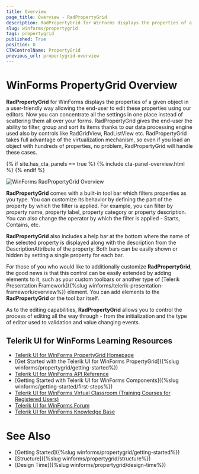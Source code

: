 ```yaml
---
title: Overview
page_title: Overview - RadPropertyGrid
description: RadPropertyGrid for WinForms displays the properties of a given object in a user-friendly way allowing the end-user to edit these properties using our editors.
slug: winforms/propertygrid
tags: propertygrid
published: True
position: 0
CTAControlName: PropertyGrid
previous_url: propertygrid-overview
---
```


# WinForms PropertyGrid Overview

**RadPropertyGrid** for WinForms displays the properties of a given object in a user-friendly way allowing the end-user to edit these properties using our editors. Now you can concentrate all the settings in one place instead of scattering them all over your forms. RadPropertyGrid gives the end-user the ability to filter, group and sort its items thanks to our data processing engine used also by controls like RadGridView, RadListView etc. RadPropertyGrid takes full advantage of the virtualization mechanism, so even if you load an object with hundreds of properties, no problem, RadPropertyGrid will handle these cases.

{% if site.has_cta_panels == true %}
{% include cta-panel-overview.html %}
{% endif %}

![WinForms RadPropertyGrid Overview](images/propertygrid-overview.png)

**RadPropertyGrid** comes with a built-in tool bar which filters properties as you type. You can customize its behavior by defining the part of the property by which the filter is applied. For example, you can filter by property name, property label, property category or property description. You can also change the operator by which the filter is applied - Starts, Contains, etc.

**RadPropertyGrid** also includes a help bar at the bottom where the name of the selected property is displayed along with the description from the DescriptionAttribute of the property. Both bars can be easily shown or hidden by setting a single property for each bar.

For those of you who would like to additionally customize **RadPropertyGrid**, the good news is that this control can be easily extended by adding elements to it, such as your custom toolbars or another type of [Telerik Presentation Framework]({%slug winforms/telerik-presentation-framework/overview%})
element. You can add elements to the **RadPropertyGrid** or the tool bar itself.

As to the editing capabilities, **RadPropertyGrid** allows you to control the process of editing all the way through - from the initialization and the type of editor used to validation and value changing events.
        

## Telerik UI for WinForms Learning Resources
* [Telerik UI for WinForms PropertyGrid Homepage](https://www.telerik.com/products/winforms/propertygrid.aspx)
* [Get Started with the Telerik UI for WinForms PropertyGrid]({%slug winforms/propertygrid/getting-started%})
* [Telerik UI for WinForms API Reference](https://docs.telerik.com/devtools/winforms/api/)
* [Getting Started with Telerik UI for WinForms Components]({%slug winforms/getting-started/first-steps%})
* [Telerik UI for WinForms Virtual Classroom (Training Courses for Registered Users)](https://learn.telerik.com/learn/course/external/view/elearning/17/TelerikUIforWinForms) 
* [Telerik UI for WinForms Forum](https://www.telerik.com/forums/winforms)
* [Telerik UI for WinForms Knowledge Base](https://docs.telerik.com/devtools/winforms/knowledge-base)

# See Also

* [Getting Started]({%slug winforms/propertygrid/getting-started%})
* [Structure]({%slug winforms/propertygrid/structure%})
* [Design Time]({%slug winforms/propertygrid/design-time%})
